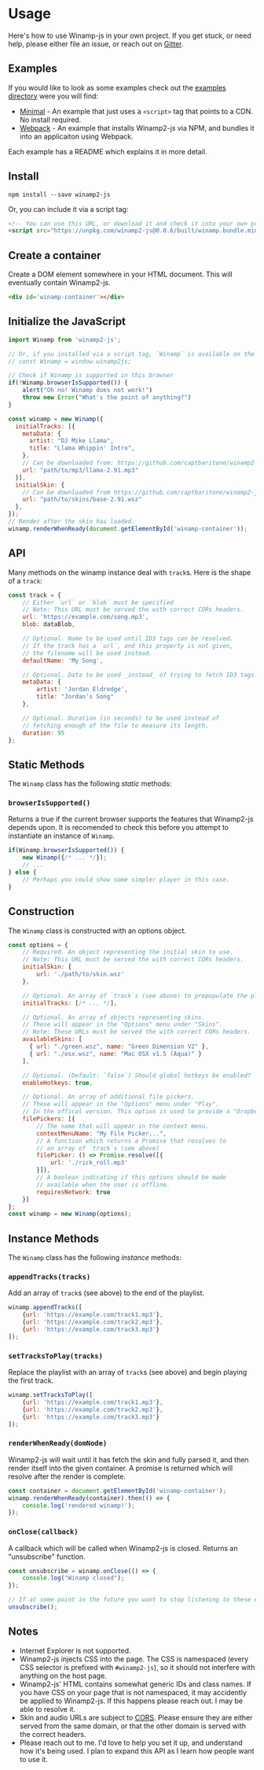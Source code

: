 # Usage

Here's how to use Winamp-js in your own project. If you get stuck, or need help, please either file an issue, or reach out on [Gitter](https://gitter.im/winamp2-js/Lobby).

## Examples

If you would like to look as some examples check out the [examples directory](../examples/) were you will find:

* [Minimal](../examples/minimal/) - An example that just uses a `<script>` tag that points to a CDN. No install required.
* [Webpack](../examples/webpack/) - An example that installs Winamp2-js via NPM, and bundles it into an applicaiton using Webpack.

Each example has a README which explains it in more detail.

## Install

```
npm install --save winamp2-js
```

Or, you can include it via a script tag:

```html
<!-- You can use this URL, or download it and check it into your own project -->
<script src="https://unpkg.com/winamp2-js@0.0.6/built/winamp.bundle.min.js"></script>
```

## Create a container

Create a DOM element somewhere in your HTML document. This will eventually contain Winamp2-js.

```html
<div id='winamp-container'></div>
```

## Initialize the JavaScript

```JavaScript
import Winamp from 'winamp2-js';

// Or, if you installed via a script tag, `Winamp` is available on the global `window`:
// const Winamp = window.winamp2js;

// Check if Winamp is supported in this browser
if(!Winamp.browserIsSupported()) {
    alert("Oh no! Winamp does not work!")
    throw new Error("What's the point of anything?")
}

const winamp = new Winamp({
  initialTracks: [{
    metaData: {
      artist: "DJ Mike Llama",
      title: "Llama Whippin' Intro",
    },
    // Can be downloaded from: https://github.com/captbaritone/winamp2-js/raw/master/mp3/llama-2.91.mp3
    url: "path/to/mp3/llama-2.91.mp3"
  }],
  initialSkin: {
    // Can be downloaded from https://github.com/captbaritone/winamp2-js/raw/master/skins/base-2.91.wsz
    url: "path/to/skins/base-2.91.wsz"
  },
});
// Render after the skin has loaded.
winamp.renderWhenReady(document.getElementById('winamp-container'));
```

## API

Many methods on the winamp instance deal with `track`s. Here is the shape of a `track`:

```JavaScript
const track = {
    // Either `url` or `blob` must be specified
    // Note: This URL must be served the with correct CORs headers.
    url: 'https://example.com/song.mp3',
    blob: dataBlob,

    // Optional. Name to be used until ID3 tags can be resolved.
    // If the track has a `url`, and this property is not given,
    // the filename will be used instead.
    defaultName: 'My Song',

    // Optional. Data to be used _instead_ of trying to fetch ID3 tags.
    metaData: {
        artist: 'Jordan Eldredge',
        title: "Jordan's Song"
    },

    // Optional. Duration (in seconds) to be used instead of
    // fetching enough of the file to measure its length.
    duration: 95
};
```

## Static Methods

The `Winamp` class has the following _static_ methods:

### `browserIsSupported()`

Returns a true if the current browser supports the features that Winamp2-js depends upon. It is recomended to check this before you attempt to instantiate an instance of `Winamp`.

```JavaScript
if(Winamp.browserIsSupported()) {
    new Winamp({/* ... */});
    // ...
} else {
    // Perhaps you could show some simpler player in this case.
}
```

## Construction

The `Winamp` class is constructed with an options object.

```JavaScript
const options = {
    // Required. An object representing the initial skin to use.
    // Note: This URL must be served the with correct CORs headers.
    initialSkin: {
        url: './path/to/skin.wsz'
    },

    // Optional. An array of `track`s (see above) to prepopulate the playlist with.
    initialTracks: [/* ... */],

    // Optional. An array of objects representing skins.
    // These will appear in the "Options" menu under "Skins".
    // Note: These URLs must be served the with correct CORs headers.
    availableSkins: [
      { url: "./green.wsz", name: "Green Dimension V2" },
      { url: "./osx.wsz", name: "Mac OSX v1.5 (Aqua)" }
    ],

    // Optional. (Default: `false`) Should global hotkeys be enabled?
    enableHotkeys: true,

    // Optional. An array of additional file pickers.
    // These will appear in the "Options" menu under "Play".
    // In the offical version. This option is used to provide a "Dropbox" file picker.
    filePickers: [{
        // The name that will appear in the context menu.
        contextMenuName: "My File Picker...",
        // A function which returns a Promise that resolves to
        // an array of `track`s (see above)
        filePicker: () => Promise.resolve([{
            url: './rick_roll.mp3'
        }]),
        // A boolean indicating if this options should be made
        // available when the user is offline.
        requiresNetwork: true
    }]
};
const winamp = new Winamp(options);
```

## Instance Methods

The `Winamp` class has the following _instance_ methods:

### `appendTracks(tracks)`

Add an array of `track`s (see above) to the end of the playlist.

```JavaScript
winamp.appendTracks([
    {url: 'https://example.com/track1.mp3'},
    {url: 'https://example.com/track2.mp3'},
    {url: 'https://example.com/track3.mp3'}
]);
```

### `setTracksToPlay(tracks)`

Replace the playlist with an array of `track`s (see above) and begin playing the first track.

```JavaScript
winamp.setTracksToPlay([
    {url: 'https://example.com/track1.mp3'},
    {url: 'https://example.com/track2.mp3'},
    {url: 'https://example.com/track3.mp3'}
]);
```

### `renderWhenReady(domNode)`

Winamp2-js will wait until it has fetch the skin and fully parsed it, and then render itself into the given container. A promise is returned which will resolve after the render is complete.

```JavaScript
const container = document.getElementById('winamp-container');
winamp.renderWhenReady(container).then(() => {
    console.log('rendered winamp!');
});
```

### `onClose(callback)`

A callback which will be called when Winamp2-js is closed. Returns an "unsubscribe" function.

```JavaScript
const unsubscribe = winamp.onClose(() => {
    console.log("Winamp closed");
});

// If at some point in the future you want to stop listening to these events:
unsubscribe();
```

## Notes

* Internet Explorer is not supported.
* Winamp2-js injects CSS into the page. The CSS is namespaced (every CSS selector is prefixed with `#winamp2-js`), so it should not interfere with anything on the host page.
* Winamp2-js' HTML contains somewhat generic IDs and class names. If you have CSS on your page that is not namespaced, it may accidently be applied to Winamp2-js. If this happens please reach out. I may be able to resolve it.
* Skin and audio URLs are subject to [CORS](https://developer.mozilla.org/en-US/docs/Web/HTTP/Access_control_CORS). Please ensure they are either served from the same domain, or that the other domain is served with the correct headers.
* Please reach out to me. I'd love to help you set it up, and understand how it's being used. I plan to expand this API as I learn how people want to use it.

```

```
